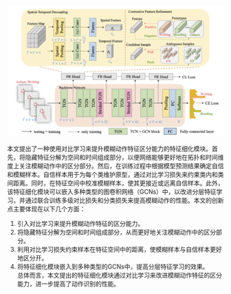 ![\<img alt="" data-attachment-key="WLFHTVGU" width="1026" height="622" src="attachments/WLFHTVGU.png" ztype="zimage">](attachments/WLFHTVGU.png)

本文提出了一种使用对比学习来提升模糊动作特征区分能力的特征细化模块。首先，将隐藏特征分解为空间和时间组成部分，以便网络能够更好地在拓扑和时间维度上关注模糊动作中的区分部分。然后，在训练过程中根据模型预测结果确定自信和模糊样本。自信样本用于为每个类维护原型，通过对比学习损失来约束类内和类间距离。同时，在特征空间中校准模糊样本，使其更接近或远离自信样本。此外，该特征细化模块可以嵌入多种类型的图卷积网络（GCNs）中，以改进分层特征学习，并通过联合训练多级对比损失和分类损失来提高模糊动作的性能。本文的创新点主要体现在以下几个方面：

1.  引入对比学习来提升模糊动作特征的区分能力。
2.  将隐藏特征分解为空间和时间组成部分，从而更好地关注模糊动作中的区分部分。
3.  利用对比学习损失约束样本在特征空间中的距离，使模糊样本与自信样本更好地区分开。
4.  将特征细化模块嵌入到多种类型的GCNs中，提高分层特征学习的效果。\
    总体而言，本文提出的特征细化模块通过对比学习来改进模糊动作特征的区分能力，进一步提高了动作识别的性能。
